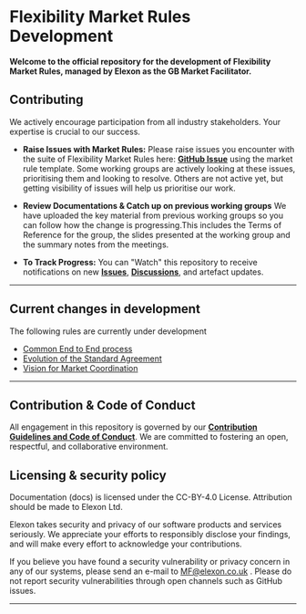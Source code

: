 # Flexibility Market Rules Development

**Welcome to the official  repository for the development of Flexibility Market Rules, managed by Elexon as the GB Market Facilitator.**


## Contributing

We actively encourage participation from all industry stakeholders. Your expertise is crucial to our success. 

*   **Raise Issues with Market Rules:** Please raise issues you encounter with the suite of Flexibility Market Rules here: **[GitHub Issue](https://github.com/elexon-data/Market-Facilitator/issues)** using the market rule template. Some working groups are actively looking at these issues, prioritising them and looking to resolve. Others are not active yet, but getting visibility of issues will help us prioritise our work.

*   **Review Documentations & Catch up on previous working groups** We have uploaded the key material from previous working groups so you can follow how the change is progressing.This includes the Terms of Reference for the group, the slides presented at the working group and the summary notes from the meetings.

*   **To Track Progress:** You can "Watch" this repository to receive notifications on new **[Issues](https://github.com/elexon-data/Market-Facilitator/issues)**, **[Discussions](https://github.com/elexon-data/Market-Facilitator/discussions)**, and artefact updates. 

---

## Current changes in development

The following rules are currently under development
* [Common End to End process](https://github.com/elexon-data/Market-Facilitator/tree/main/docs/Market_Facilitator/Flexibility_Market_Rules_Development/Common_End_to_End_Process)
* [Evolution of the Standard Agreement](https://github.com/elexon-data/Market-Facilitator/tree/main/docs/Market_Facilitator/Flexibility_Market_Rules_Development/Evolution_of_the_Standard_Agreement)
* [Vision for Market Coordination](https://github.com/elexon-data/Market-Facilitator/tree/main/docs/Market_Facilitator/Flexibility_Market_Rules_Development/Vision_for_Market_Coordination)

---

## Contribution & Code of Conduct

All engagement in this repository is governed by our **[Contribution Guidelines and Code of Conduct](https://github.com/elexon-data/Market-Facilitator/blob/main/docs/Market_Facilitator/FMAR_Design/Programme_Level/Miscellaneous/rules-of-engagement.md)**. We are committed to fostering an open, respectful, and collaborative environment.

## Licensing & security policy

Documentation (docs) is licensed under the CC-BY-4.0 License. Attribution should be made to Elexon Ltd.

Elexon takes security and privacy of our software products and services seriously. We appreciate your efforts to responsibly disclose your findings, and will make every effort to acknowledge your contributions.

If you believe you have found a security vulnerability or privacy concern in any of our systems, please send an e-mail to MF@elexon.co.uk . Please do not report security vulnerabilities through open channels such as GitHub issues.

---

